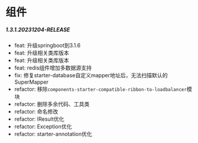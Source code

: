 # 组件

##### 1.3.1.20231204-RELEASE

* feat: 升级springboot到3.1.6
* feat: 升级相关类库版本
* feat: 升级相关类库版本
* feat: redis组件增加多数据源支持
* fix: 修复starter-database自定义mapper地址后，无法扫描默认的SuperMapper
* refactor: 移除`components-starter-compatible-ribbon-to-loadbalancer`模块
* refactor: 删除多余代码、工具类
* refactor: 命名修改
* refactor: IResult优化
* refactor: Exception优化
* refactor: starter-annotation优化
